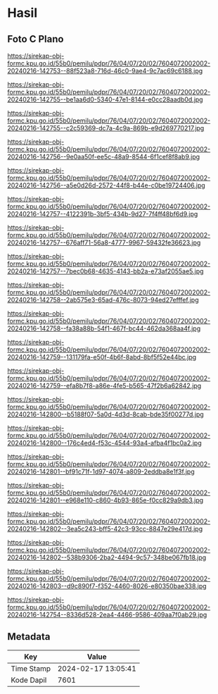 # Hasil

## Foto C Plano

https://sirekap-obj-formc.kpu.go.id/55b0/pemilu/pdpr/76/04/07/20/02/7604072002002-20240216-142753--88f523a8-716d-46c0-9ae4-9c7ac69c6188.jpg

https://sirekap-obj-formc.kpu.go.id/55b0/pemilu/pdpr/76/04/07/20/02/7604072002002-20240216-142755--be1aa6d0-5340-47e1-8144-e0cc28aadb0d.jpg

https://sirekap-obj-formc.kpu.go.id/55b0/pemilu/pdpr/76/04/07/20/02/7604072002002-20240216-142755--c2c59369-dc7a-4c9a-869b-e9d269770217.jpg

https://sirekap-obj-formc.kpu.go.id/55b0/pemilu/pdpr/76/04/07/20/02/7604072002002-20240216-142756--9e0aa50f-ee5c-48a9-8544-6f1cef8f8ab9.jpg

https://sirekap-obj-formc.kpu.go.id/55b0/pemilu/pdpr/76/04/07/20/02/7604072002002-20240216-142756--a5e0d26d-2572-44f8-b44e-c0be19724406.jpg

https://sirekap-obj-formc.kpu.go.id/55b0/pemilu/pdpr/76/04/07/20/02/7604072002002-20240216-142757--4122391b-3bf5-434b-9d27-7f4ff48bf6d9.jpg

https://sirekap-obj-formc.kpu.go.id/55b0/pemilu/pdpr/76/04/07/20/02/7604072002002-20240216-142757--676aff71-56a8-4777-9967-59432fe36623.jpg

https://sirekap-obj-formc.kpu.go.id/55b0/pemilu/pdpr/76/04/07/20/02/7604072002002-20240216-142757--7bec0b68-4635-4143-bb2a-e73af2055ae5.jpg

https://sirekap-obj-formc.kpu.go.id/55b0/pemilu/pdpr/76/04/07/20/02/7604072002002-20240216-142758--2ab575e3-65ad-476c-8073-94ed27efffef.jpg

https://sirekap-obj-formc.kpu.go.id/55b0/pemilu/pdpr/76/04/07/20/02/7604072002002-20240216-142758--fa38a88b-54f1-467f-bc44-462da368aa4f.jpg

https://sirekap-obj-formc.kpu.go.id/55b0/pemilu/pdpr/76/04/07/20/02/7604072002002-20240216-142759--131179fa-e50f-4b6f-8abd-8bf5f52e44bc.jpg

https://sirekap-obj-formc.kpu.go.id/55b0/pemilu/pdpr/76/04/07/20/02/7604072002002-20240216-142759--efa8b7f8-a86e-4fe5-b565-47f2b6a62842.jpg

https://sirekap-obj-formc.kpu.go.id/55b0/pemilu/pdpr/76/04/07/20/02/7604072002002-20240216-142800--b5188f07-5a0d-4d3d-8cab-bde35f00277d.jpg

https://sirekap-obj-formc.kpu.go.id/55b0/pemilu/pdpr/76/04/07/20/02/7604072002002-20240216-142800--176c4ed4-f53c-4544-93a4-afba4f1bc0a2.jpg

https://sirekap-obj-formc.kpu.go.id/55b0/pemilu/pdpr/76/04/07/20/02/7604072002002-20240216-142801--bf91c71f-1d97-4074-a809-2eddba8e1f3f.jpg

https://sirekap-obj-formc.kpu.go.id/55b0/pemilu/pdpr/76/04/07/20/02/7604072002002-20240216-142801--e968e110-c860-4b93-865e-f0cc829a9db3.jpg

https://sirekap-obj-formc.kpu.go.id/55b0/pemilu/pdpr/76/04/07/20/02/7604072002002-20240216-142802--3ea5c243-bff5-42c3-93cc-8847e29e417d.jpg

https://sirekap-obj-formc.kpu.go.id/55b0/pemilu/pdpr/76/04/07/20/02/7604072002002-20240216-142802--538b9306-2ba2-4494-9c57-348be067fb18.jpg

https://sirekap-obj-formc.kpu.go.id/55b0/pemilu/pdpr/76/04/07/20/02/7604072002002-20240216-142803--d9c890f7-f352-4460-8026-e80350bae338.jpg

https://sirekap-obj-formc.kpu.go.id/55b0/pemilu/pdpr/76/04/07/20/02/7604072002002-20240216-142754--8336d528-2ea4-4466-9586-409aa7f0ab29.jpg


## Metadata

| Key        | Value               |
| ---------- | ------------------- |
| Time Stamp | 2024-02-17 13:05:41 |
| Kode Dapil | 7601                |



